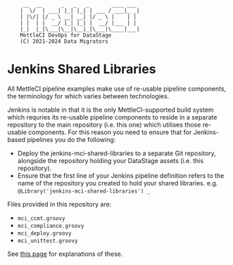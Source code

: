```
     __  __      _   _   _       ____ ___
    |  \/  | ___| |_| |_| | ___ / ___|_ _|
    | |\/| |/ _ \ __| __| |/ _ \ |    | |
    | |  | |  __/ |_| |_| |  __/ |___ | |
    |_|  |_|\___|\__|\__|_|\___|\____|___|
    MettleCI DevOps for DataStage
    (C) 2021-2024 Data Migrators
```

# Jenkins Shared Libraries

All MettleCI pipeline examples make use of re-usable pipeline components, the terminology for which varies between technologies.

Jenkins is notable in that it is the only MettleCI-supported build system which requries its re-usable pipeline components to reside in a separate repository to the main repository (i.e. this one) which utilises those re-usable components.  For this reason you need to ensure that for Jenkins-based pipelines you do the following:

- Deploy the jenkins-mci-shared-libraries to a separate Git repository, alongside the repository holding your DataStage assets (i.e. this repository). 
- Ensure that the first line of your Jenkins pipeline definition refers to the name of the repository you created to hold your shared libraries. e.g. `@Library('jenkins-mci-shared-libraries') _`

Files provided in this repository are:			

- `mci_ccmt.groovy`
- `mci_compliance.groovy`
- `mci_deploy.groovy`
- `mci_unittest.groovy`

See [this page](https://datamigrators.atlassian.net/wiki/spaces/MCIDOC/pages/2234810369/Reusable+Pipeline+Templates+in+Jenkins) for explanations of these.

